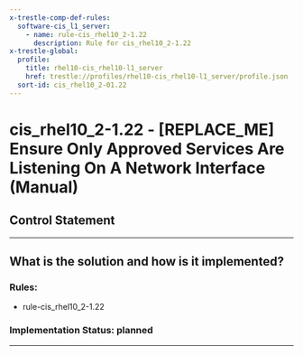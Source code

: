 ```yaml
---
x-trestle-comp-def-rules:
  software-cis_l1_server:
    - name: rule-cis_rhel10_2-1.22
      description: Rule for cis_rhel10_2-1.22
x-trestle-global:
  profile:
    title: rhel10-cis_rhel10-l1_server
    href: trestle://profiles/rhel10-cis_rhel10-l1_server/profile.json
  sort-id: cis_rhel10_2-01.22
---
```


# cis_rhel10_2-1.22 - \[REPLACE_ME\] Ensure Only Approved Services Are Listening On A Network Interface (Manual)

## Control Statement

______________________________________________________________________

## What is the solution and how is it implemented?

<!-- For implementation status enter one of: implemented, partial, planned, alternative, not-applicable -->

<!-- Note that the list of rules under ### Rules: is read-only and changes will not be captured after assembly to JSON -->

<!-- Add control implementation description here for control: cis_rhel10_2-1.22 -->

### Rules:

  - rule-cis_rhel10_2-1.22

### Implementation Status: planned

______________________________________________________________________
